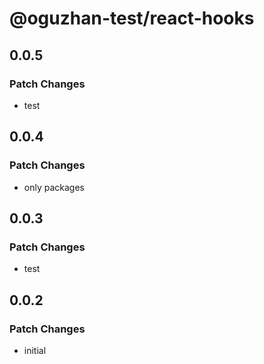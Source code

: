 # @oguzhan-test/react-hooks

## 0.0.5

### Patch Changes

- test

## 0.0.4

### Patch Changes

- only packages

## 0.0.3

### Patch Changes

- test

## 0.0.2

### Patch Changes

- initial
